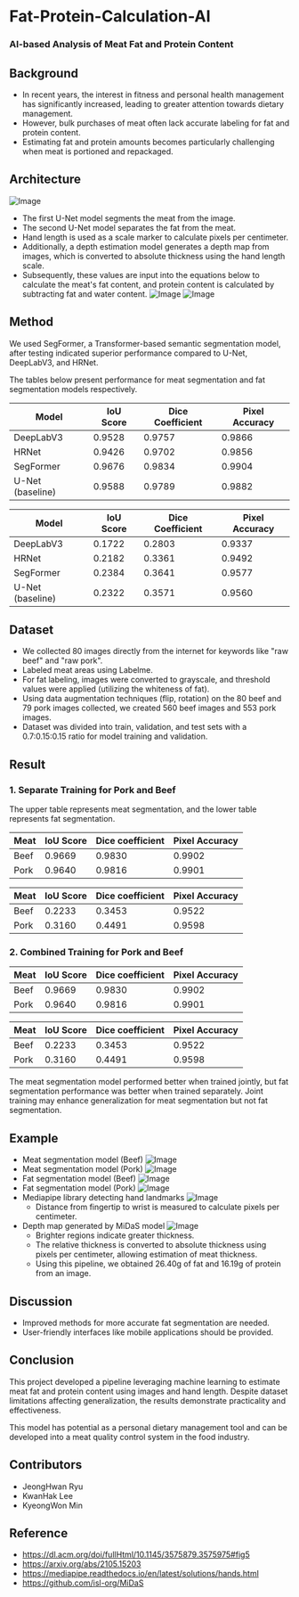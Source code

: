 # Fat-Protein-Calculation-AI

### AI-based Analysis of Meat Fat and Protein Content

## Background

- In recent years, the interest in fitness and personal health management has significantly increased, leading to greater attention towards dietary management.
- However, bulk purchases of meat often lack accurate labeling for fat and protein content.
- Estimating fat and protein amounts becomes particularly challenging when meat is portioned and repackaged.

## Architecture

![Image](https://github.com/user-attachments/assets/93ea2e0b-21a7-42fc-b2e6-a2464f490429)

- The first U-Net model segments the meat from the image.
- The second U-Net model separates the fat from the meat.
- Hand length is used as a scale marker to calculate pixels per centimeter.
- Additionally, a depth estimation model generates a depth map from images, which is converted to absolute thickness using the hand length scale.
- Subsequently, these values are input into the equations below to calculate the meat's fat content, and protein content is calculated by subtracting fat and water content.
  ![Image](https://github.com/user-attachments/assets/2b340c78-bab3-48ab-a384-2a59ffa2429d)
  ![Image](https://github.com/user-attachments/assets/98976063-f31f-4dd4-9dee-a07bc599e041)

## Method

We used SegFormer, a Transformer-based semantic segmentation model, after testing indicated superior performance compared to U-Net, DeepLabV3, and HRNet.

The tables below present performance for meat segmentation and fat segmentation models respectively.

| Model            | IoU Score | Dice Coefficient | Pixel Accuracy |
| ---------------- | --------- | ---------------- | -------------- |
| DeepLabV3        | 0.9528    | 0.9757           | 0.9866         |
| HRNet            | 0.9426    | 0.9702           | 0.9856         |
| SegFormer        | 0.9676    | 0.9834           | 0.9904         |
| U-Net (baseline) | 0.9588    | 0.9789           | 0.9882         |

| Model            | IoU Score | Dice Coefficient | Pixel Accuracy |
| ---------------- | --------- | ---------------- | -------------- |
| DeepLabV3        | 0.1722    | 0.2803           | 0.9337         |
| HRNet            | 0.2182    | 0.3361           | 0.9492         |
| SegFormer        | 0.2384    | 0.3641           | 0.9577         |
| U-Net (baseline) | 0.2322    | 0.3571           | 0.9560         |

## Dataset

- We collected 80 images directly from the internet for keywords like "raw beef" and "raw pork".
- Labeled meat areas using Labelme.
- For fat labeling, images were converted to grayscale, and threshold values were applied (utilizing the whiteness of fat).
- Using data augmentation techniques (flip, rotation) on the 80 beef and 79 pork images collected, we created 560 beef images and 553 pork images.
- Dataset was divided into train, validation, and test sets with a 0.7:0.15:0.15 ratio for model training and validation.

## Result

### 1. Separate Training for Pork and Beef

The upper table represents meat segmentation, and the lower table represents fat segmentation.

| Meat | IoU Score | Dice coefficient | Pixel Accuracy |
| ---- | --------- | ---------------- | -------------- |
| Beef | 0.9669    | 0.9830           | 0.9902         |
| Pork | 0.9640    | 0.9816           | 0.9901         |

| Meat | IoU Score | Dice coefficient | Pixel Accuracy |
| ---- | --------- | ---------------- | -------------- |
| Beef | 0.2233    | 0.3453           | 0.9522         |
| Pork | 0.3160    | 0.4491           | 0.9598         |

### 2. Combined Training for Pork and Beef

| Meat | IoU Score | Dice coefficient | Pixel Accuracy |
| ---- | --------- | ---------------- | -------------- |
| Beef | 0.9669    | 0.9830           | 0.9902         |
| Pork | 0.9640    | 0.9816           | 0.9901         |

| Meat | IoU Score | Dice coefficient | Pixel Accuracy |
| ---- | --------- | ---------------- | -------------- |
| Beef | 0.2233    | 0.3453           | 0.9522         |
| Pork | 0.3160    | 0.4491           | 0.9598         |

The meat segmentation model performed better when trained jointly, but fat segmentation performance was better when trained separately. Joint training may enhance generalization for meat segmentation but not fat segmentation.

## Example

- Meat segmentation model (Beef)
  ![Image](https://github.com/user-attachments/assets/8b448e89-e16c-4729-9c4d-d1fe38c0ce90)
- Meat segmentation model (Pork)
  ![Image](https://github.com/user-attachments/assets/85a833b8-cb3d-4b92-979a-a17211d26c4b)
- Fat segmentation model (Beef)
  ![Image](https://github.com/user-attachments/assets/75bbca74-d843-4ac2-a907-abbf675bee25)
- Fat segmentation model (Pork)
  ![Image](https://github.com/user-attachments/assets/62f333cd-173f-4271-a39a-0b1f618a185b)
- Mediapipe library detecting hand landmarks
  ![Image](https://github.com/user-attachments/assets/e42ebd7e-a5fc-41e4-bf0f-1238ca863544)
  - Distance from fingertip to wrist is measured to calculate pixels per centimeter.
- Depth map generated by MiDaS model
  ![Image](https://github.com/user-attachments/assets/1bd6f73e-74bc-4f5c-95f4-9ae8b61afbae)
  - Brighter regions indicate greater thickness.
  - The relative thickness is converted to absolute thickness using pixels per centimeter, allowing estimation of meat thickness.
  - Using this pipeline, we obtained 26.40g of fat and 16.19g of protein from an image.

## Discussion

- Improved methods for more accurate fat segmentation are needed.
- User-friendly interfaces like mobile applications should be provided.

## Conclusion

This project developed a pipeline leveraging machine learning to estimate meat fat and protein content using images and hand length. Despite dataset limitations affecting generalization, the results demonstrate practicality and effectiveness.

This model has potential as a personal dietary management tool and can be developed into a meat quality control system in the food industry.

## Contributors
- JeongHwan Ryu
- KwanHak Lee
- KyeongWon Min

## Reference

- https://dl.acm.org/doi/fullHtml/10.1145/3575879.3575975#fig5
- https://arxiv.org/abs/2105.15203
- https://mediapipe.readthedocs.io/en/latest/solutions/hands.html
- https://github.com/isl-org/MiDaS
